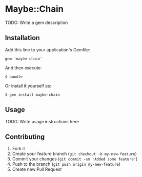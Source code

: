 # Maybe::Chain

TODO: Write a gem description

## Installation

Add this line to your application's Gemfile:

    gem 'maybe-chain'

And then execute:

    $ bundle

Or install it yourself as:

    $ gem install maybe-chain

## Usage

TODO: Write usage instructions here

## Contributing

1. Fork it
2. Create your feature branch (`git checkout -b my-new-feature`)
3. Commit your changes (`git commit -am 'Added some feature'`)
4. Push to the branch (`git push origin my-new-feature`)
5. Create new Pull Request

